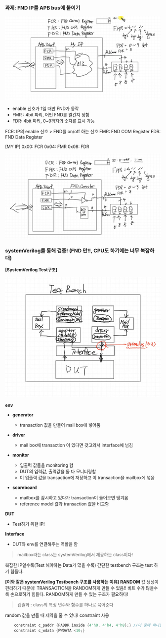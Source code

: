 ### 과제: FND IP를 APB bus에 붙이기

![](img.png)
- enable 신호가 1일 때만 FND가 동작
- FMR : 4bit 짜리, 어떤 FND를 켤건지 정함
- FDR: 4bit 짜리, 0~9까지의 숫자를 표시 가능

FCR: IP의 enable 신호 > FND를 on/off 하는 신호
FMR: FND COM Register
FDR: FND Data Register


[MY IP]
0x00: FCR 
0x04: FMR
0x08: FDR

![](img2.png)



### systemVerilog를 통해 검증! (FND 만!!, CPU도 하기에는 너무 복잡하대)

**[SystemVerilog Test구조]**

![](img3.png)

**env**

- **generator**
    - transaction 값을 만들어 mail box에 넣어둠

- **driver** 
    - mail box에 transaction 이 있다면 갖고와서 interface에 넘김


- **monitor** 
    - 입출력 값들을 monitoring 함
    - DUT의 입력값, 출력값을 둘 다 모니터링함
    - 이 입출력 값을 transaction에 저장하고 이 transaction을 mailbox에 넣음

- **scoreboard** 
    - mailbox를 감시하고 있다가 transaction이 들어오면 땡겨옴
    - reference model 값과 transaction 값을 비교함


**DUT**
- Test하기 위한 IP!

**Interface**
- DUT와 env를 연결해주는 역할을 함

> mailbox라는 class는 systemVerilog에서 제공하는 class이다!

복잡한 IP일수록(Test 해야하는 Data가 많을 수록) 간단한 testbench 구조는 test 하기 힘들다.

**[이와 같은 systemVerilog Testbench 구조를 사용하는 이유]**
**RANDOM** 값 생성이 편리하기 때문에!
TRANSACTION을 RANDOM하게 만들 수 있음!!
비트 수가 많을수록 손으로하기 힘들다. RANDOM하게 만들 수 있는 구조가 필요하다!


> 캡슐화 : class의 특징
변수와 함수를 하나로 묶어준다



random 값을 만들 때 제약을 줄 수 있다!
constraint 사용

```verilog
    constraint c_paddr {PADDR inside {4'h0, 4'h4, 4'h8};} //이 중에 하나만 random 값으로 쓰겠다
    constraint c_wdata {PWDATA <10;}
```